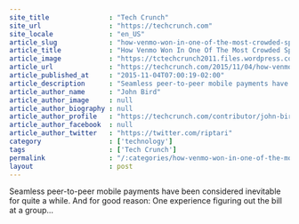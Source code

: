 ```yaml
---
site_title               : "Tech Crunch"
site_url                 : "https://techcrunch.com"
site_locale              : "en_US"
article_slug             : "how-venmo-won-in-one-of-the-most-crowded-spaces-in-tech"
article_title            : "How Venmo Won In One Of The Most Crowded Spaces In Tech"
article_image            : "https://tctechcrunch2011.files.wordpress.com/2015/11/mobilepayment-e1446473765170.jpg?w=764&h=400&crop=1"
article_url              : "https://techcrunch.com/2015/11/04/how-venmo-won-in-one-of-the-most-crowded-spaces-in-tech/"
article_published_at     : "2015-11-04T07:00:19-02:00"
article_description      : "Seamless peer-to-peer mobile payments have been considered inevitable for quite a while. And for good reason: One experience figuring out the bill at a group..."
article_author_name      : "John Bird"
article_author_image     : null
article_author_biography : null
article_author_profile   : "https://techcrunch.com/contributor/john-bird/"
article_author_facebook  : null
article_author_twitter   : "https://twitter.com/riptari"
category                 : ['technology']
tags                     : ['Tech Crunch']
permalink                : "/:categories/how-venmo-won-in-one-of-the-most-crowded-spaces-in-tech/"
layout                   : post
---
```


Seamless peer-to-peer mobile payments have been considered inevitable for quite a while. And for good reason: One experience figuring out the bill at a group...
